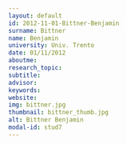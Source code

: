 ```yaml
---
layout: default 
id: 2012-11-01-Bittner-Benjamin
surname: Bittner
name: Benjamin
university: Univ. Trento
date: 01/11/2012
aboutme: 
research_topic: 
subtitle: 
advisor: 
keywords: 
website: 
img: bittner.jpg
thumbnail: bittner_thumb.jpg
alt: Bittner Benjamin
modal-id: stud7
---
```

